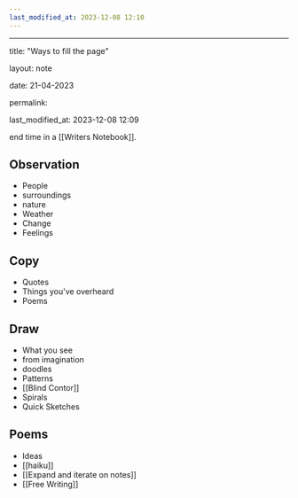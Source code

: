 ```yaml
---
last_modified_at: 2023-12-08 12:10
---
```

---

title: "Ways to fill the page"

layout: note

date: 21-04-2023

permalink:

last_modified_at: 2023-12-08 12:09

end time in a [[Writers Notebook]]. 

## Observation

- People 
- surroundings 
- nature 
- Weather
- Change
- Feelings

## Copy

- Quotes
- Things you've overheard
- Poems

## Draw

- What you see
- from imagination
- doodles
- Patterns
- [[Blind Contor]] 
- Spirals
- Quick Sketches

## Poems

- Ideas 
- [[haiku]]
- [[Expand and iterate on notes]]
- [[Free Writing]]
